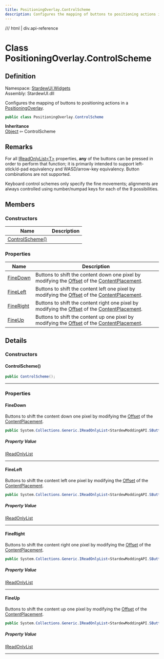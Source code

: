 ```yaml
---
title: PositioningOverlay.ControlScheme
description: Configures the mapping of buttons to positioning actions in a PositioningOverlay.
---
```


<link rel="stylesheet" href="/StardewUI/stylesheets/reference.css" />

/// html | div.api-reference

# Class PositioningOverlay.ControlScheme

## Definition

<div class="api-definition" markdown>

Namespace: [StardewUI.Widgets](index.md)  
Assembly: StardewUI.dll  

</div>

Configures the mapping of buttons to positioning actions in a [PositioningOverlay](positioningoverlay.md).

```cs
public class PositioningOverlay.ControlScheme
```

**Inheritance**  
[Object](https://learn.microsoft.com/en-us/dotnet/api/system.object) ⇦ ControlScheme

## Remarks

For all [IReadOnlyList&lt;T&gt;](https://learn.microsoft.com/en-us/dotnet/api/system.collections.generic.ireadonlylist-1) properties, **any** of the buttons can be pressed in order to perform that function; it is primarily intended to support left-stick/d-pad equivalency and WASD/arrow-key equivalency. Button combinations are not supported. 

 Keyboard control schemes only specify the fine movements; alignments are always controlled using number/numpad keys for each of the 9 possibilities.

## Members

### Constructors

 | Name | Description |
| --- | --- |
| [ControlScheme()](#controlscheme) |  | 

### Properties

 | Name | Description |
| --- | --- |
| [FineDown](#finedown) | Buttons to shift the content down one pixel by modifying the [Offset](../layout/ninegridplacement.md#offset) of the [ContentPlacement](positioningoverlay.md#contentplacement). | 
| [FineLeft](#fineleft) | Buttons to shift the content left one pixel by modifying the [Offset](../layout/ninegridplacement.md#offset) of the [ContentPlacement](positioningoverlay.md#contentplacement). | 
| [FineRight](#fineright) | Buttons to shift the content right one pixel by modifying the [Offset](../layout/ninegridplacement.md#offset) of the [ContentPlacement](positioningoverlay.md#contentplacement). | 
| [FineUp](#fineup) | Buttons to shift the content up one pixel by modifying the [Offset](../layout/ninegridplacement.md#offset) of the [ContentPlacement](positioningoverlay.md#contentplacement). | 

## Details

### Constructors

#### ControlScheme()



```cs
public ControlScheme();
```

-----

### Properties

#### FineDown

Buttons to shift the content down one pixel by modifying the [Offset](../layout/ninegridplacement.md#offset) of the [ContentPlacement](positioningoverlay.md#contentplacement).

```cs
public System.Collections.Generic.IReadOnlyList<StardewModdingAPI.SButton> FineDown { get; set; }
```

##### Property Value

[IReadOnlyList](https://learn.microsoft.com/en-us/dotnet/api/system.collections.generic.ireadonlylist-1)<SButton>

-----

#### FineLeft

Buttons to shift the content left one pixel by modifying the [Offset](../layout/ninegridplacement.md#offset) of the [ContentPlacement](positioningoverlay.md#contentplacement).

```cs
public System.Collections.Generic.IReadOnlyList<StardewModdingAPI.SButton> FineLeft { get; set; }
```

##### Property Value

[IReadOnlyList](https://learn.microsoft.com/en-us/dotnet/api/system.collections.generic.ireadonlylist-1)<SButton>

-----

#### FineRight

Buttons to shift the content right one pixel by modifying the [Offset](../layout/ninegridplacement.md#offset) of the [ContentPlacement](positioningoverlay.md#contentplacement).

```cs
public System.Collections.Generic.IReadOnlyList<StardewModdingAPI.SButton> FineRight { get; set; }
```

##### Property Value

[IReadOnlyList](https://learn.microsoft.com/en-us/dotnet/api/system.collections.generic.ireadonlylist-1)<SButton>

-----

#### FineUp

Buttons to shift the content up one pixel by modifying the [Offset](../layout/ninegridplacement.md#offset) of the [ContentPlacement](positioningoverlay.md#contentplacement).

```cs
public System.Collections.Generic.IReadOnlyList<StardewModdingAPI.SButton> FineUp { get; set; }
```

##### Property Value

[IReadOnlyList](https://learn.microsoft.com/en-us/dotnet/api/system.collections.generic.ireadonlylist-1)<SButton>

-----

